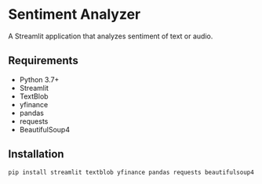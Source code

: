 # Sentiment Analyzer

A Streamlit application that analyzes sentiment of text or  audio.



## Requirements

- Python 3.7+
- Streamlit
- TextBlob
- yfinance
- pandas
- requests
- BeautifulSoup4

## Installation

```bash
pip install streamlit textblob yfinance pandas requests beautifulsoup4
